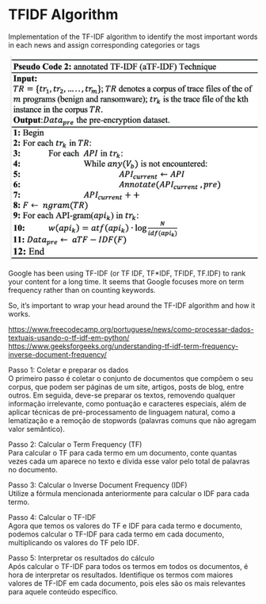# TFIDF Algorithm
Implementation of the TF-IDF algorithm to identify the most important words in each news and assign corresponding categories or tags

![Pseudocode](pseudocode.jpeg)

Google has been using TF-IDF (or TF  IDF, TF*IDF, TFIDF, TF.IDF) to rank your content for a long time. It seems that Google focuses more on term frequency rather than on counting keywords. 

So, it’s important to wrap your head around the TF-IDF algorithm and how it works.

https://www.freecodecamp.org/portuguese/news/como-processar-dados-textuais-usando-o-tf-idf-em-python/
https://www.geeksforgeeks.org/understanding-tf-idf-term-frequency-inverse-document-frequency/

Passo 1: Coletar e preparar os dados  
O primeiro passo é coletar o conjunto de documentos que compõem o seu corpus, que podem ser páginas de um site, artigos, posts de blog, entre outros. Em seguida, deve-se preparar os textos, removendo qualquer informação irrelevante, como pontuação e caracteres especiais, além de aplicar técnicas de pré-processamento de linguagem natural, como a lematização e a remoção de stopwords (palavras comuns que não agregam valor semântico).  

Passo 2: Calcular o Term Frequency (TF)  
Para calcular o TF para cada termo em um documento, conte quantas vezes cada um aparece no texto e divida esse valor pelo total de palavras no documento.

Passo 3: Calcular o Inverse Document Frequency (IDF)  
Utilize a fórmula mencionada anteriormente para calcular o IDF para cada termo.  

Passo 4: Calcular o TF-IDF  
Agora que temos os valores do TF e IDF para cada termo e documento, podemos calcular o TF-IDF para cada termo em cada documento, multiplicando os valores do TF pelo IDF.

Passo 5: Interpretar os resultados do cálculo  
Após calcular o TF-IDF para todos os termos em todos os documentos, é hora de interpretar os resultados. Identifique os termos com maiores valores de TF-IDF em cada documento, pois eles são os mais relevantes para aquele conteúdo específico.